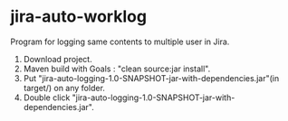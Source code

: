 # jira-auto-worklog

Program for logging same contents to multiple user in Jira.<br>

1. Download project.
2. Maven build with Goals : "clean source:jar install".
3. Put "jira-auto-logging-1.0-SNAPSHOT-jar-with-dependencies.jar"(in target/) on any folder.
4. Double click "jira-auto-logging-1.0-SNAPSHOT-jar-with-dependencies.jar".
